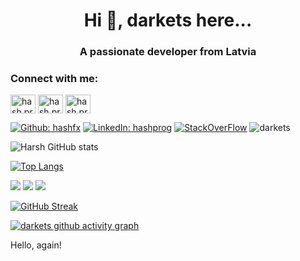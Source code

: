 
<h1 align="center">Hi 👋,  darkets here...</h1> 
<h3 align="center">A passionate developer from Latvia</h3>  
  
  
<!-- Social Media Handles -->

<h3 align="left">Connect with me:</h3>  
<p align="left">
<a href="https://github.com/darkets" target="blank"><img align="center" src="https://cdn.jsdelivr.net/npm/simple-icons@3.0.1/icons/github.svg" alt="hash.prog" height="30" width="40" /></a>
<a href="https://stackoverflow.com/users/18184301/roberts-bauers" target="blank"><img align="center" src="https://cdn.jsdelivr.net/npm/simple-icons@3.0.1/icons/stackoverflow.svg" alt="hash.prog" height="30" width="40" /></a>
<a href="https://www.linkedin.com/in/roberts-bauers-6696b7231/" target="blank"><img align="center" src="https://cdn.jsdelivr.net/npm/simple-icons@3.0.1/icons/linkedin.svg" alt="hash.prog" height="30" width="40" /></a>
  
<!-- Social Media Banners -->
  
<a href="https://github.com/darkets" target="_blank"> ![Github: hashfx](https://img.shields.io/badge/GitHub-100000?style=plastic&logo=github)</a>
<a href="https://www.linkedin.com/in/roberts-bauers-6696b7231/">![LinkedIn: hashprog](https://img.shields.io/badge/-LinkedIn-0e76a8?style=plastic&logo=linkedIn)</a>
<a href="https://stackoverflow.com/users/18184301/roberts-bauers" target="_blank"> ![StackOverFlow](https://img.shields.io/badge/Stack_Overflow-FE7A16?style=plastic&logo=stack-overflow&logoColor=white)</a>
<img src="https://komarev.com/ghpvc/?username=darkets&label=Profile%20views&color=0e75b6&style=flat" alt="darkets" />

  
<!-- Skillset Icons -->
  
<!-- ![alt text](https://github-readme-streak-stats.herokuapp.com/?user=darkets) -->

<!-- Github Statistics Cards -->


  ![Harsh GitHub stats](https://github-readme-stats.vercel.app/api?username=darkets&count_private=true&title_color=39FF14&show_icons=true&icon_color=ADD8E6&theme=dracula&include_all_commits=true&hide_rank=false&custom_title=@darkets-Github-stats)


[![Top Langs](https://github-readme-stats.vercel.app/api/top-langs/?username=darkets&theme=react&custom_title=Most-Used-Languages)](https://github.com/darkets/github-readme-stats) 


<!-- OS, Language, Website Banners -->

![](https://img.shields.io/badge/OS-Windows-informational?style=flat&logo=windows&logoColor=skyblue&color=skyblue)      ![](https://img.shields.io/badge/OS-Linux-informational?style=flat&logo=linux&logoColor=critical&color=lightgreen)       ![](https://img.shields.io/badge/Language-Lua-informational?style=flat&logo=lua&logoColor=white&color=blue)    
<!-- ![](https://img.shields.io/badge/Website-harshtech.me-informational?style=flat&logo=android&logoColor=skyblue&color=skyblue) -->



[![GitHub Streak](https://github-readme-streak-stats.herokuapp.com?user=darkets&theme=tokyonight&hide_border=true&ring=1EE2BF&fire=E25525)](https://git.io/streak-stats)

[![darkets github activity graph](https://activity-graph.herokuapp.com/graph?username=darkets&theme=react-dark&hide_border=true)](https://github.com/ashutosh00710/github-readme-activity-graph)

Hello, again!
